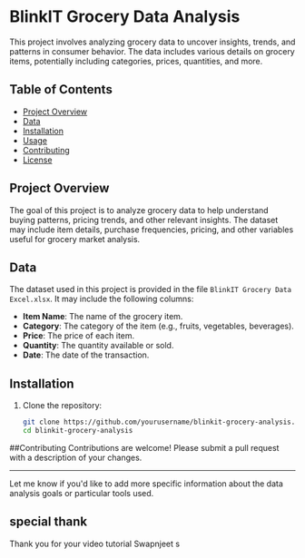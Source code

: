 # BlinkIT Grocery Data Analysis

This project involves analyzing grocery data to uncover insights, trends, and patterns in consumer behavior. The data includes various details on grocery items, potentially including categories, prices, quantities, and more.

## Table of Contents

- [Project Overview](#project-overview)
- [Data](#data)
- [Installation](#installation)
- [Usage](#usage)
- [Contributing](#contributing)
- [License](#license)

## Project Overview

The goal of this project is to analyze grocery data to help understand buying patterns, pricing trends, and other relevant insights. The dataset may include item details, purchase frequencies, pricing, and other variables useful for grocery market analysis.

## Data

The dataset used in this project is provided in the file `BlinkIT Grocery Data Excel.xlsx`. It may include the following columns:

- **Item Name**: The name of the grocery item.
- **Category**: The category of the item (e.g., fruits, vegetables, beverages).
- **Price**: The price of each item.
- **Quantity**: The quantity available or sold.
- **Date**: The date of the transaction.

## Installation

1. Clone the repository:
   ```bash
   git clone https://github.com/yourusername/blinkit-grocery-analysis.git
   cd blinkit-grocery-analysis
##Contributing
Contributions are welcome! Please submit a pull request with a description of your changes.


---

Let me know if you'd like to add more specific information about the data analysis goals or particular tools used.

## special thank
Thank you for your video tutorial Swapnjeet s
